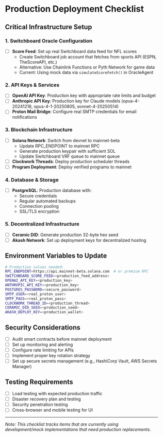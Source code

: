 # Production Deployment Checklist

## Critical Infrastructure Setup

### 1. Switchboard Oracle Configuration

- [ ] **Score Feed**: Set up real Switchboard data feed for NFL scores
  - Create Switchboard job account that fetches from sports API (ESPN, TheScoreAPI, etc.)
  - Alternative: Use Chainlink Functions or Pyth Network for game data
  - Current: Using mock data via `simulateScoreFetch()` in OracleAgent

### 2. API Keys & Services

- [ ] **OpenAI API Key**: Production key with appropriate rate limits and budget
- [ ] **Anthropic API Key**: Production key for Claude models (opus-4-20241218, opus-4-1-20250805, sonnet-4-20250514)
- [ ] **Proton Mail Bridge**: Configure real SMTP credentials for email notifications

### 3. Blockchain Infrastructure

- [ ] **Solana Network**: Switch from devnet to mainnet-beta
  - Update RPC_ENDPOINT to mainnet RPC
  - Generate production keypair with sufficient SOL
  - Update Switchboard VRF queue to mainnet queue
- [ ] **Clockwork Threads**: Deploy production scheduler threads
- [ ] **Program Deployment**: Deploy verified programs to mainnet

### 4. Database & Storage

- [ ] **PostgreSQL**: Production database with:
  - Secure credentials
  - Regular automated backups
  - Connection pooling
  - SSL/TLS encryption

### 5. Decentralized Infrastructure

- [ ] **Ceramic DID**: Generate production 32-byte hex seed
- [ ] **Akash Network**: Set up deployment keys for decentralized hosting

## Environment Variables to Update

```bash
# Production values needed:
RPC_ENDPOINT=https://api.mainnet-beta.solana.com  # or premium RPC
SWITCHBOARD_SCORE_FEED=<production_feed_address>
OPENAI_API_KEY=<production_key>
ANTHROPIC_API_KEY=<production_key>
POSTGRES_PASSWORD=<secure_password>
SMTP_USER=<real_proton_user>
SMTP_PASS=<real_proton_pass>
CLOCKWORK_THREAD_ID=<production_thread>
CERAMIC_DID_SEED=<production_seed>
AKASH_DEPLOY_KEY=<production_wallet>
```

## Security Considerations

- [ ] Audit smart contracts before mainnet deployment
- [ ] Set up monitoring and alerting
- [ ] Configure rate limiting for APIs
- [ ] Implement proper key rotation strategy
- [ ] Set up secure secrets management (e.g., HashiCorp Vault, AWS Secrets Manager)

## Testing Requirements

- [ ] Load testing with expected production traffic
- [ ] Disaster recovery plan and testing
- [ ] Security penetration testing
- [ ] Cross-browser and mobile testing for UI

---

_Note: This checklist tracks items that are currently using development/mock implementations that need production replacements._
